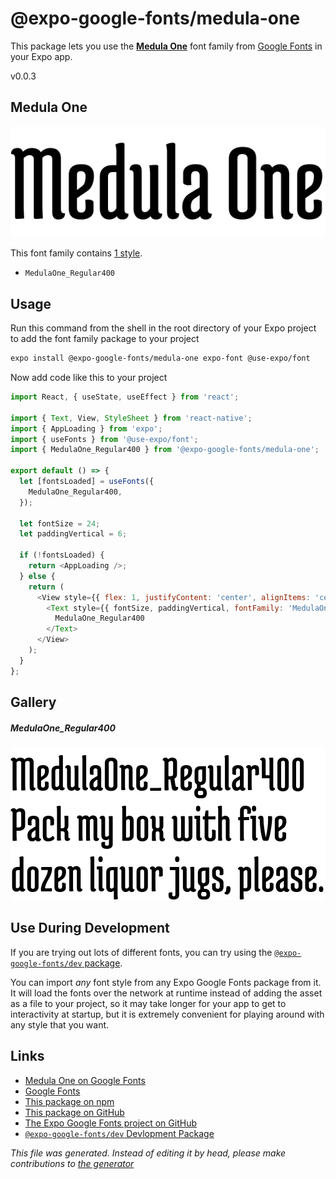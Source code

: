 # @expo-google-fonts/medula-one

This package lets you use the [**Medula One**](https://fonts.google.com/specimen/Medula+One) font family from [Google Fonts](https://fonts.google.com/) in your Expo app.

v0.0.3

## Medula One

![Medula One](./font-family.png)

This font family contains [1 style](#gallery).

- `MedulaOne_Regular400`

## Usage

Run this command from the shell in the root directory of your Expo project to add the font family package to your project
```sh
expo install @expo-google-fonts/medula-one expo-font @use-expo/font
```

Now add code like this to your project
```js
import React, { useState, useEffect } from 'react';

import { Text, View, StyleSheet } from 'react-native';
import { AppLoading } from 'expo';
import { useFonts } from '@use-expo/font';
import { MedulaOne_Regular400 } from '@expo-google-fonts/medula-one';

export default () => {
  let [fontsLoaded] = useFonts({
    MedulaOne_Regular400,
  });

  let fontSize = 24;
  let paddingVertical = 6;

  if (!fontsLoaded) {
    return <AppLoading />;
  } else {
    return (
      <View style={{ flex: 1, justifyContent: 'center', alignItems: 'center' }}>
        <Text style={{ fontSize, paddingVertical, fontFamily: 'MedulaOne_Regular400' }}>
          MedulaOne_Regular400
        </Text>
      </View>
    );
  }
};

```

## Gallery

##### MedulaOne_Regular400
![MedulaOne_Regular400](./01411348aab468ebfca2f176a931010b30ec982ff382993310e5cc4d65e49904.ttf.png)


## Use During Development

If you are trying out lots of different fonts, you can try using the [`@expo-google-fonts/dev` package](https://github.com/expo/google-fonts/tree/master/font-packages/dev#readme).

You can import *any* font style from any Expo Google Fonts package from it. It will load the fonts
over the network at runtime instead of adding the asset as a file to your project, so it may take longer
for your app to get to interactivity at startup, but it is extremely convenient
for playing around with any style that you want.

## Links

- [Medula One on Google Fonts](https://fonts.google.com/specimen/Medula+One)
- [Google Fonts](https://fonts.google.com/)
- [This package on npm](https://www.npmjs.com/package/@expo-google-fonts/medula-one)
- [This package on GitHub](https://github.com/expo/google-fonts/tree/master/font-packages/medula-one)
- [The Expo Google Fonts project on GitHub](https://github.com/expo/google-fonts)
- [`@expo-google-fonts/dev` Devlopment Package](https://github.com/expo/google-fonts/tree/master/font-packages/dev)


*This file was generated. Instead of editing it by head, please make contributions to [the generator](https://github.com/expo/google-fonts/tree/master/packages/generator)*
